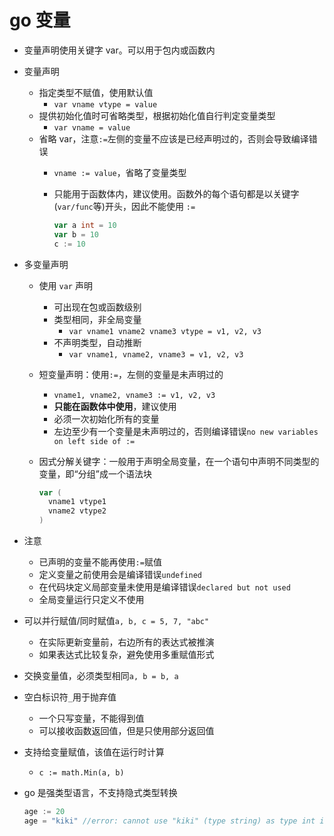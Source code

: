# go 变量

- 变量声明使用关键字 var。可以用于包内或函数内
- 变量声明
  - 指定类型不赋值，使用默认值
    - `var vname vtype = value`
  - 提供初始化值时可省略类型，根据初始化值自行判定变量类型
    - `var vname = value`
  - 省略 var，注意`:=`左侧的变量不应该是已经声明过的，否则会导致编译错误
    - `vname := value`，省略了变量类型
    - 只能用于函数体内，建议使用。函数外的每个语句都是以关键字(`var/func`等)开头，因此不能使用 `:=`

      ```go
      var a int = 10
      var b = 10
      c := 10
      ```

- 多变量声明
  - 使用 `var` 声明
    - 可出现在包或函数级别
    - 类型相同，非全局变量
      - `var vname1 vname2 vname3 vtype = v1, v2, v3`
    - 不声明类型，自动推断
      - `var vname1, vname2, vname3 = v1, v2, v3`
  - 短变量声明：使用`:=`，左侧的变量是未声明过的
    - `vname1, vname2, vname3 := v1, v2, v3`
    - **只能在函数体中使用**，建议使用
    - 必须一次初始化所有的变量
    - 左边至少有一个变量是未声明过的，否则编译错误`no new variables on left side of :=`
  - 因式分解关键字：一般用于声明全局变量，在一个语句中声明不同类型的变量，即“分组”成一个语法块

    ```go
    var (
      vname1 vtype1
      vname2 vtype2
    )
    ```

- 注意
  - 已声明的变量不能再使用`:=`赋值
  - 定义变量之前使用会是编译错误`undefined`
  - 在代码块定义局部变量未使用是编译错误`declared but not used`
  - 全局变量运行只定义不使用
- 可以并行赋值/同时赋值`a, b, c = 5, 7, "abc"`
  - 在实际更新变量前，右边所有的表达式被推演
  - 如果表达式比较复杂，避免使用多重赋值形式
- 交换变量值，必须类型相同`a, b = b, a`
- 空白标识符`_`用于抛弃值
  - 一个只写变量，不能得到值
  - 可以接收函数返回值，但是只使用部分返回值
- 支持给变量赋值，该值在运行时计算
  - `c := math.Min(a, b)`
- go 是强类型语言，不支持隐式类型转换

  ```go
  age := 20
  age = "kiki" //error: cannot use "kiki" (type string) as type int in assignment
  ```

